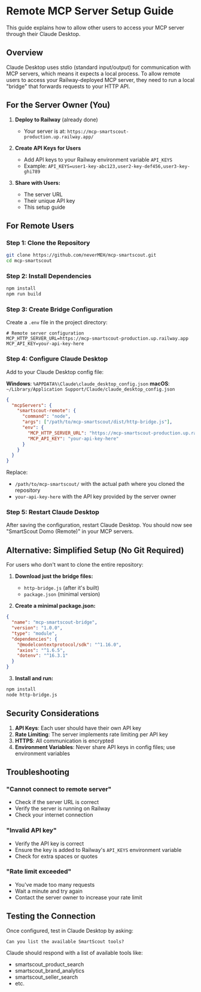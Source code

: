 # Remote MCP Server Setup Guide

This guide explains how to allow other users to access your MCP server through their Claude Desktop.

## Overview

Claude Desktop uses stdio (standard input/output) for communication with MCP servers, which means it expects a local process. To allow remote users to access your Railway-deployed MCP server, they need to run a local "bridge" that forwards requests to your HTTP API.

## For the Server Owner (You)

1. **Deploy to Railway** (already done)
   - Your server is at: `https://mcp-smartscout-production.up.railway.app/`
   
2. **Create API Keys for Users**
   - Add API keys to your Railway environment variable `API_KEYS`
   - Example: `API_KEYS=user1-key-abc123,user2-key-def456,user3-key-ghi789`
   
3. **Share with Users:**
   - The server URL
   - Their unique API key
   - This setup guide

## For Remote Users

### Step 1: Clone the Repository
```bash
git clone https://github.com/neverMEH/mcp-smartscout.git
cd mcp-smartscout
```

### Step 2: Install Dependencies
```bash
npm install
npm run build
```

### Step 3: Create Bridge Configuration
Create a `.env` file in the project directory:
```env
# Remote server configuration
MCP_HTTP_SERVER_URL=https://mcp-smartscout-production.up.railway.app
MCP_API_KEY=your-api-key-here
```

### Step 4: Configure Claude Desktop
Add to your Claude Desktop config file:

**Windows**: `%APPDATA%\Claude\claude_desktop_config.json`
**macOS**: `~/Library/Application Support/Claude/claude_desktop_config.json`

```json
{
  "mcpServers": {
    "smartscout-remote": {
      "command": "node",
      "args": ["/path/to/mcp-smartscout/dist/http-bridge.js"],
      "env": {
        "MCP_HTTP_SERVER_URL": "https://mcp-smartscout-production.up.railway.app",
        "MCP_API_KEY": "your-api-key-here"
      }
    }
  }
}
```

Replace:
- `/path/to/mcp-smartscout/` with the actual path where you cloned the repository
- `your-api-key-here` with the API key provided by the server owner

### Step 5: Restart Claude Desktop
After saving the configuration, restart Claude Desktop. You should now see "SmartScout Domo (Remote)" in your MCP servers.

## Alternative: Simplified Setup (No Git Required)

For users who don't want to clone the entire repository:

1. **Download just the bridge files:**
   - `http-bridge.js` (after it's built)
   - `package.json` (minimal version)

2. **Create a minimal package.json:**
```json
{
  "name": "mcp-smartscout-bridge",
  "version": "1.0.0",
  "type": "module",
  "dependencies": {
    "@modelcontextprotocol/sdk": "^1.16.0",
    "axios": "^1.6.5",
    "dotenv": "^16.3.1"
  }
}
```

3. **Install and run:**
```bash
npm install
node http-bridge.js
```

## Security Considerations

1. **API Keys**: Each user should have their own API key
2. **Rate Limiting**: The server implements rate limiting per API key
3. **HTTPS**: All communication is encrypted
4. **Environment Variables**: Never share API keys in config files; use environment variables

## Troubleshooting

### "Cannot connect to remote server"
- Check if the server URL is correct
- Verify the server is running on Railway
- Check your internet connection

### "Invalid API key"
- Verify the API key is correct
- Ensure the key is added to Railway's `API_KEYS` environment variable
- Check for extra spaces or quotes

### "Rate limit exceeded"
- You've made too many requests
- Wait a minute and try again
- Contact the server owner to increase your rate limit

## Testing the Connection

Once configured, test in Claude Desktop by asking:
```
Can you list the available SmartScout tools?
```

Claude should respond with a list of available tools like:
- smartscout_product_search
- smartscout_brand_analytics
- smartscout_seller_search
- etc.